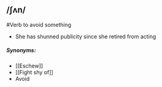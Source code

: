 ## /ʃʌn/ 
#Verb
to avoid something

- She has shunned publicity since she retired from acting

##### Synonyms:
- [[Eschew]]
- [[Fight shy of]]
- Avoid